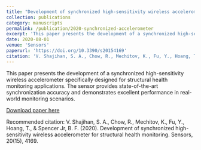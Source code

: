 ```yaml
---
title: "Development of synchronized high-sensitivity wireless accelerometer for structural health monitoring"
collection: publications
category: manuscripts
permalink: /publication/2020-synchronized-accelerometer
excerpt: 'This paper presents the development of a synchronized high-sensitivity wireless accelerometer for structural health monitoring applications.'
date: 2020-08-01
venue: 'Sensors'
paperurl: 'https://doi.org/10.3390/s20154169'
citation: 'V. Shajihan, S. A., Chow, R., Mechitov, K., Fu, Y., Hoang, T., & Spencer Jr, B. F. (2020). Development of synchronized high-sensitivity wireless accelerometer for structural health monitoring. Sensors, 20(15), 4169.'
---
```


This paper presents the development of a synchronized high-sensitivity wireless accelerometer specifically designed for structural health monitoring applications. The sensor provides state-of-the-art synchronization accuracy and demonstrates excellent performance in real-world monitoring scenarios.

[Download paper here](https://doi.org/10.3390/s20154169)

Recommended citation: V. Shajihan, S. A., Chow, R., Mechitov, K., Fu, Y., Hoang, T., & Spencer Jr, B. F. (2020). Development of synchronized high-sensitivity wireless accelerometer for structural health monitoring. Sensors, 20(15), 4169.
